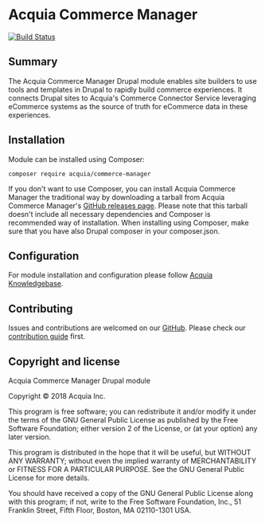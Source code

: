 # Acquia Commerce Manager

[![Build Status](
https://travis-ci.org/acquia/commerce-manager.svg?branch=master
)](https://travis-ci.org/acquia/commerce-manager)

## Summary
The Acquia Commerce Manager Drupal module enables site builders to use tools
and templates in Drupal to rapidly build commerce experiences. It connects
Drupal sites to Acquia's Commerce Connector Service leveraging eCommerce 
systems as the source of truth for eCommerce data in these experiences.

## Installation
Module can be installed using Composer:
```
composer require acquia/commerce-manager
```

If you don't want to use Composer, you can install Acquia Commerce Manager
the traditional way by downloading a tarball from 
Acquia Commerce Manager's [GitHub releases page](
https://github.com/acquia/commerce-manager/releases
). Please note that this tarball doesn't include all necessary dependencies
and Composer is recommended way of installation. When installing using Composer, 
make sure that you have also Drupal composer in your composer.json.

## Configuration
For module installation and configuration please follow [Acquia Knowledgebase](
https://docs.acquia.com/commerce/install/modules
). 

## Contributing
Issues and contributions are welcomed on our [GitHub](
https://github.com/acquia/commerce-manager
).
Please check our [contribution guide](
https://github.com/acquia/commerce-manager/blob/master/CONTRIBUTING.md
) first.

## Copyright and license

Acquia Commerce Manager Drupal module

Copyright &copy; 2018 Acquia Inc.

This program is free software; you can redistribute it and/or modify
it under the terms of the GNU General Public License as published by
the Free Software Foundation; either version 2 of the License, or
(at your option) any later version.

This program is distributed in the hope that it will be useful,
but WITHOUT ANY WARRANTY; without even the implied warranty of
MERCHANTABILITY or FITNESS FOR A PARTICULAR PURPOSE.  See the
GNU General Public License for more details.

You should have received a copy of the GNU General Public License along
with this program; if not, write to the Free Software Foundation, Inc.,
51 Franklin Street, Fifth Floor, Boston, MA 02110-1301 USA.
